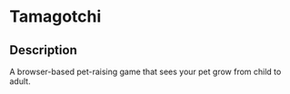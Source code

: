 # Tamagotchi

## Description

A browser-based pet-raising game that sees your pet grow from child to adult.

##